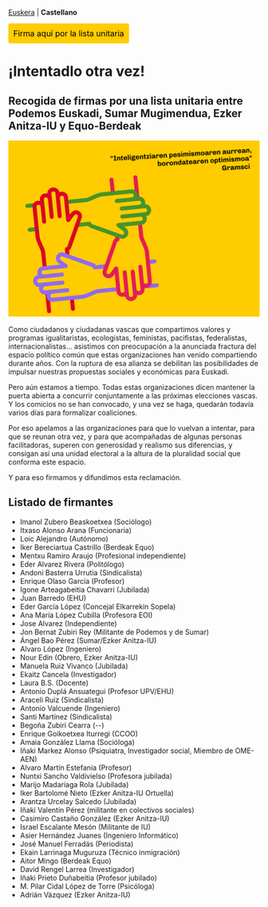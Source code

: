 [Euskera](/) | **Castellano**

<a href="https://forms.gle/q3ou5UES1ywUtMqH9" class="pressbutton" style="text-align:center;background-color:#fc0;padding:10px;border-radius:4px;color:black;text-decoration:none;cursor:pointer;">Firma aquí por la lista unitaria</a>

# ¡Intentadlo otra vez!
## Recogida de firmas por una lista unitaria entre Podemos Euskadi, Sumar Mugimendua, Ezker Anitza-IU y Equo-Berdeak

<img src="elkarrekinsumarbai_01.png" alt="'Inteligentziaren pesimismoaren aurrean, borondatearen optimismoa'. Gramsci" width="600">

Como ciudadanos y ciudadanas vascas que compartimos valores y programas igualitaristas, ecologistas, feministas, pacifistas, federalistas, internacionalistas... asistimos con preocupación a la anunciada fractura del espacio político común que estas organizaciones han venido compartiendo durante años. Con la ruptura de esa alianza se debilitan las posibilidades de impulsar nuestras propuestas sociales y económicas para Euskadi.

Pero aún estamos a tiempo. Todas estas organizaciones dicen mantener la puerta abierta a concurrir conjuntamente a las próximas elecciones vascas. Y los comicios no se han convocado, y una vez se haga, quedarán todavía varios días para formalizar coaliciones.

Por eso apelamos a las organizaciones para que lo vuelvan a intentar, para que se reunan otra vez, y para que acompañadas de algunas personas facilitadoras, superen con generosidad y realismo sus diferencias, y consigan así una unidad electoral a la altura de la pluralidad social que conforma este espacio.

Y para eso firmamos y difundimos esta reclamación.

## Listado de firmantes
* Imanol Zubero Beaskoetxea (Sociólogo)
* Itxaso Alonso Arana (Funcionaria)
* Loic Alejandro (Autónomo)
* Iker Bereciartua Castrillo (Berdeak Equo)
* Mentxu Ramiro Araujo (Profesional independiente)
* Eder Alvarez Rivera (Politólogo)
* Andoni Basterra Urrutia (Sindicalista)
* Enrique Olaso García (Profesor)
* Igone Arteagabeitia Chavarri (Jubilada)
* Juan Barredo (EHU)
* Eder García López (Concejal Elkarrekin Sopela)
* Ana María López Cubilla (Profesora EOI)
* Jose Alvarez (Independiente)
* Jon Bernat Zubiri Rey (Militante de Podemos y de Sumar)
* Ángel Bao Pérez (Sumar/Ezker Anitza-IU)
* Alvaro López (Ingeniero)
* Nour Edin (Obrero, Ezker Anitza-IU)
* Manuela Ruiz Vivanco (Jubilada)
* Ekaitz Cancela (Investigador)
* Laura B.S. (Docente)
* Antonio Duplá Ansuategui (Profesor UPV/EHU)
* Araceli Ruiz (Sindicalista)
* Antonio Valcuende (Ingeniero)
* Santi Martínez (Sindicalista)
* Begoña Zubiri Cearra (--)
* Enrique Goikoetxea Iturregi (CCOO)
* Amaia González Llama (Socióloga)
* Iñaki Markez Alonso (Psiquiatra, Investigador social, Miembro de OME-AEN)
* Alvaro Martín Estefania (Profesor)
* Nuntxi Sancho Valdivielso (Profesora jubilada)
* Marijo Madariaga Rola	(Jubilada)
* Iker Bartolomé Nieto (Ezker Anitza-IU Ortuella)
* Arantza Urcelay Salcedo	(Jubilada)
* Iñaki Valentín Pérez (militante en colectivos sociales)
* Casimiro Castaño González (Ezker Anitza-IU)
* Israel Escalante Mesón (Militante de IU)
* Asier Hernández Juanes (Ingeniero Informático)
* José Manuel Ferradás (Periodista)
* Ekain Larrinaga Muguruza (Técnico inmigración)
* Aitor Mingo (Berdeak Equo)
* David Rengel Larrea (Investigador)
* Iñaki Prieto Duñabeitia (Profesor jubilado)
* M. Pilar Cidal López de Torre (Psicóloga)
* Adrián Vázquez (Ezker Anitza-IU)


<meta property="og:title" content="elkarrekinsumarbai">
<style>
h1:nth-child(1) {
  visibility: hidden;
  line-height: 0;
}
.pressbutton {
    border: none;
    padding: 15px 32px;
    text-decoration: none;
    display: inline-block;
    font-size: 16px;
    border-radius: 20px;
}
</style>
